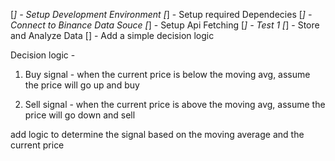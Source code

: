 [*] - Setup Development Environment
[*] - Setup required Dependecies
[*] - Connect to Binance Data Souce
[*] - Setup Api Fetching
[*] - Test 1
[*] - Store and Analyze Data
[] - Add a simple decision logic



Decision logic - 

1. Buy signal - when the current price is below the moving avg, assume the price will go up and buy

2. Sell signal - when the current price is above the moving avg, assume the price will go down and sell

add logic to determine the signal based on the moving average and the current price